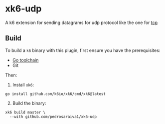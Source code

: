 # xk6-udp
A k6 extension for sending datagrams for udp protocol like the one for [tcp](https://github.com/NAlexandrov/xk6-tcp)

## Build

To build a `k6` binary with this plugin, first ensure you have the prerequisites:

- [Go toolchain](https://go101.org/article/go-toolchain.html)
- Git

Then:

1. Install `xk6`:

  ```shell
  go install github.com/k6io/xk6/cmd/xk6@latest
  ```

2. Build the binary:

  ```shell
  xk6 build master \
    --with github.com/pedrosaraiva1/xk6-udp
  ```